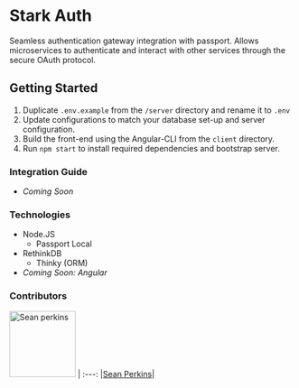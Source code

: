# Stark Auth
Seamless authentication gateway integration with passport. Allows microservices to authenticate and interact with other services through the secure OAuth protocol.

## Getting Started
1. Duplicate `.env.example` from the `/server` directory and rename it to `.env`
2. Update configurations to match your database set-up and server configuration.
3. Build the front-end using the Angular-CLI from the `client` directory.
4. Run `npm start` to install required dependencies and bootstrap server.

### Integration Guide
- _Coming Soon_

### Technologies
- Node.JS
  - Passport Local
- RethinkDB
  - Thinky (ORM)
- _Coming Soon: Angular_


### Contributors

[<img alt="Sean perkins" src="https://avatars1.githubusercontent.com/u/13732623?v=3&s=117" width="117">](https://github.com/sean-perkins) |
:---:
|[Sean Perkins](https://github.com/sean-perkins)|
